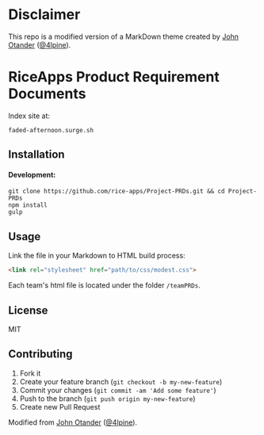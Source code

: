 # Disclaimer

This repo is a modified version of a MarkDown theme created by [John Otander](http://johnotander.com) ([@4lpine](https://twitter.com/4lpine)).

# RiceApps Product Requirement Documents

Index site at: 
```
faded-afternoon.surge.sh
```
## Installation


#### Development:

```
git clone https://github.com/rice-apps/Project-PRDs.git && cd Project-PRDs
npm install
gulp
```

## Usage

Link the file in your Markdown to HTML build process:

```html
<link rel="stylesheet" href="path/to/css/modest.css">
```
Each team's html file is located under the folder `/teamPRDs`. 
## License

MIT

## Contributing

1. Fork it
2. Create your feature branch (`git checkout -b my-new-feature`)
3. Commit your changes (`git commit -am 'Add some feature'`)
4. Push to the branch (`git push origin my-new-feature`)
5. Create new Pull Request

Modified from [John Otander](http://johnotander.com) ([@4lpine](https://twitter.com/4lpine)).
